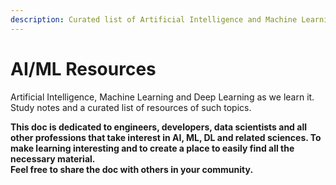 ```yaml
---
description: Curated list of Artificial Intelligence and Machine Learning resources
---
```


# AI/ML Resources

Artificial Intelligence, Machine Learning and Deep Learning as we learn it. Study notes and a curated list of resources of such topics.

**This doc is dedicated to engineers, developers, data scientists and all other professions that take interest in AI, ML, DL and related sciences. To make learning interesting and to create a place to easily find all the necessary material.   
Feel free to share the doc with others in your community.**

